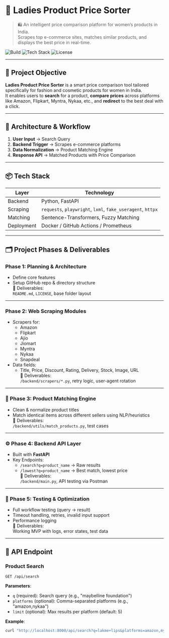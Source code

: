 # 💄 Ladies Product Price Sorter

> 🛍️ An intelligent price comparison platform for women’s products in India.  
> Scrapes top e-commerce sites, matches similar products, and displays the best price in real-time.

![Build](https://img.shields.io/badge/build-MVP-informational?style=flat-square)
![Tech Stack](https://img.shields.io/badge/stack-FastAPI%2C%20Python-blue?style=flat-square)
![License](https://img.shields.io/badge/license-MIT-green?style=flat-square)

---

## 🚀 Project Objective

**Ladies Product Price Sorter** is a smart price comparison tool tailored specifically for fashion and cosmetic products for women in India.  
It enables users to **search** for a product, **compare prices** across platforms like Amazon, Flipkart, Myntra, Nykaa, etc., and **redirect** to the best deal with a click.

---

## 🧱 Architecture & Workflow

1. **User Input** → Search Query  
2. **Backend Trigger** → Scrapes e-commerce platforms  
3. **Data Normalization** → Product Matching Engine  
4. **Response API** → Matched Products with Price Comparison  

---

## 📦 Tech Stack

| Layer       | Technology              |
|-------------|--------------------------|
| Backend     | Python, FastAPI          |
| Scraping    | `requests`, `playwright`, `lxml`, `fake_useragent`, `httpx` |
| Matching    | Sentence-Transformers, Fuzzy Matching |
| Deployment  | Docker / GitHub Actions / Prometheus |

---

## 🗂 Project Phases & Deliverables

### Phase 1: Planning & Architecture
- Define core features
- Setup GitHub repo & directory structure  
📁 Deliverables:  
`README.md`, `LICENSE`, base folder layout

---

### Phase 2: Web Scraping Modules

- Scrapers for:
  - Amazon
  - Flipkart
  - Ajio
  - Jiomart
  - Myntra
  - Nykaa
  - Snapdeal
- Data fields:
  - Title, Price, Discount, Rating, Delivery, Stock, Image, URL  
📁 Deliverables:  
`/backend/scrapers/*.py`, retry logic, user-agent rotation

---

### 🧠 Phase 3: Product Matching Engine

- Clean & normalize product titles  
- Match identical items across different sellers using NLP/heuristics  
📁 Deliverables:  
`/backend/utils/match_products.py`, test cases

---

### ⚙️ Phase 4: Backend API Layer

- Built with **FastAPI**  
- Key Endpoints:
  - `/search?q=product_name` → Raw results  
  - `/lowest?q=product_name` → Best match, lowest price  
📁 Deliverables:  
`/backend/main.py`, API testing via Postman

---

### 🔬 Phase 5: Testing & Optimization

- Full workflow testing (query → result)  
- Timeout handling, retries, invalid input support  
- Performance logging  
📁 Deliverables:  
Working MVP with logs, error states, test data

---

## 🧪 API Endpoint

### Product Search
`GET /api/search`

**Parameters**:
- `q` (required): Search query (e.g., "maybelline foundation")
- `platforms` (optional): Comma-separated platforms (e.g., "amazon,nykaa")
- `limit` (optional): Max results per platform (default: 5)

**Example**:
```bash
curl "http://localhost:8000/api/search?q=lakme+lips&platforms=amazon,myntra&limit=3"

